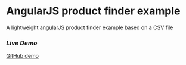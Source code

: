 AngularJS product finder example
================================

A lightweight angularJS product finder example based on a CSV file


### ***Live Demo***

<a href="http://htmlpreview.github.io/?https://github.com/axax/ng-product-finder/blob/master/index.html" target="_blank">GitHub demo</a>

